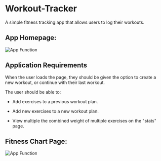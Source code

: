 # Workout-Tracker
A simple fitness tracking app that allows users to log their workouts.

## App Homepage:

![App Function](https://github.com/znylen88/Workout-Tracker/blob/master/Fitness-Tracker.png)

## Application Requirements

When the user loads the page, they should be given the option to create a new workout, or continue with their last workout.

The user should be able to:

  * Add exercises to a previous workout plan.

  * Add new exercises to a new workout plan.

  * View multiple the combined weight of multiple exercises on the "stats" page.
  
  ## Fitness Chart Page:
  
  ![App Function](https://github.com/znylen88/Workout-Tracker/blob/master/Fitness-Stats.png)

